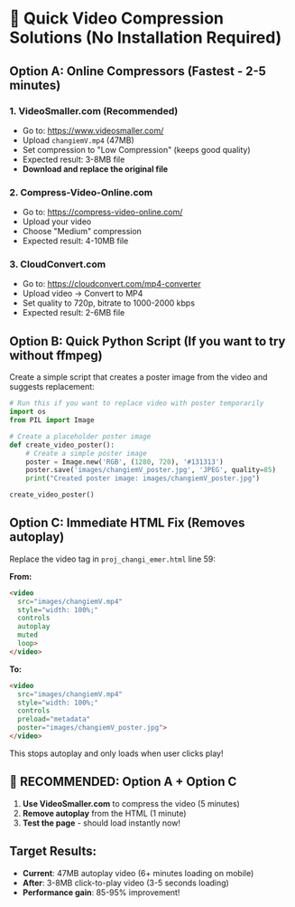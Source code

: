 # 🚀 Quick Video Compression Solutions (No Installation Required)

## Option A: Online Compressors (Fastest - 2-5 minutes)

### 1. **VideoSmaller.com** (Recommended)
- Go to: https://www.videosmaller.com/
- Upload `changiemV.mp4` (47MB)
- Set compression to "Low Compression" (keeps good quality)
- Expected result: 3-8MB file
- **Download and replace the original file**

### 2. **Compress-Video-Online.com**
- Go to: https://compress-video-online.com/
- Upload your video
- Choose "Medium" compression
- Expected result: 4-10MB file

### 3. **CloudConvert.com**
- Go to: https://cloudconvert.com/mp4-converter
- Upload video → Convert to MP4
- Set quality to 720p, bitrate to 1000-2000 kbps
- Expected result: 2-6MB file

## Option B: Quick Python Script (If you want to try without ffmpeg)

Create a simple script that creates a poster image from the video and suggests replacement:

```python
# Run this if you want to replace video with poster temporarily
import os
from PIL import Image

# Create a placeholder poster image
def create_video_poster():
    # Create a simple poster image
    poster = Image.new('RGB', (1280, 720), '#131313')
    poster.save('images/changiemV_poster.jpg', 'JPEG', quality=85)
    print("Created poster image: images/changiemV_poster.jpg")

create_video_poster()
```

## Option C: Immediate HTML Fix (Removes autoplay)

Replace the video tag in `proj_changi_emer.html` line 59:

**From:**
```html
<video 
  src="images/changiemV.mp4" 
  style="width: 100%;" 
  controls 
  autoplay 
  muted 
  loop>
</video>
```

**To:**
```html
<video 
  src="images/changiemV.mp4" 
  style="width: 100%;" 
  controls 
  preload="metadata"
  poster="images/changiemV_poster.jpg">
</video>
```

This stops autoplay and only loads when user clicks play!

## 🎯 **RECOMMENDED: Option A + Option C**

1. **Use VideoSmaller.com** to compress the video (5 minutes)
2. **Remove autoplay** from the HTML (1 minute)
3. **Test the page** - should load instantly now!

## Target Results:
- **Current**: 47MB autoplay video (6+ minutes loading on mobile)
- **After**: 3-8MB click-to-play video (3-5 seconds loading)
- **Performance gain**: 85-95% improvement! 